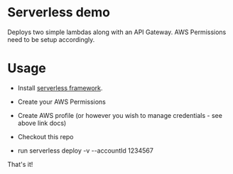 # Serverless demo

Deploys two simple lambdas along with an API Gateway.  AWS Permissions need to be setup accordingly.

# Usage

 - Install [serverless framework](https://serverless.com).

 - Create your AWS Permissions
 
 - Create AWS profile (or however you wish to manage credentials - see above link docs)
 
 - Checkout this repo
 
 - run serverless deploy -v --accountId 1234567
 
 That's it!